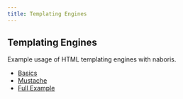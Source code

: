 ```yaml
---
title: Templating Engines
---
```



## Templating Engines
Example usage of HTML templating engines with naboris.

- [Basics](#basics)
- [Mustache](#mustache)
- [Full Example](#full-example)